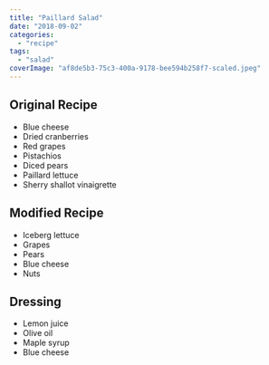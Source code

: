 ```yaml
---
title: "Paillard Salad"
date: "2018-09-02"
categories: 
  - "recipe"
tags: 
  - "salad"
coverImage: "af8de5b3-75c3-400a-9178-bee594b258f7-scaled.jpeg"
---
```


## Original Recipe

- Blue cheese
- Dried cranberries
- Red grapes
- Pistachios
- Diced pears
- Paillard lettuce
- Sherry shallot vinaigrette

## Modified Recipe

- Iceberg lettuce
- Grapes
- Pears
- Blue cheese
- Nuts

## Dressing

- Lemon juice
- Olive oil
- Maple syrup
- Blue cheese
